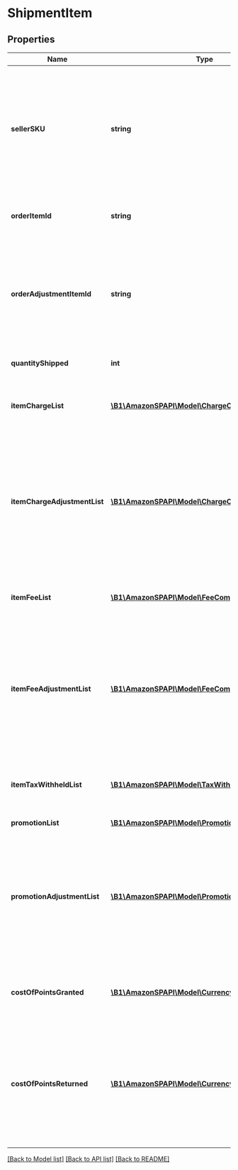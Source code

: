 # ShipmentItem

## Properties
Name | Type | Description | Notes
------------ | ------------- | ------------- | -------------
**sellerSKU** | **string** | The seller SKU of the item. The seller SKU is qualified by the seller&#39;s seller ID, which is included with every call to the Selling Partner API. | [optional] 
**orderItemId** | **string** | An Amazon-defined order item identifier. | [optional] 
**orderAdjustmentItemId** | **string** | An Amazon-defined order adjustment identifier defined for refunds, guarantee claims, and chargeback events. | [optional] 
**quantityShipped** | **int** | The number of items shipped. | [optional] 
**itemChargeList** | [**\B1\AmazonSPAPI\Model\ChargeComponentList**](ChargeComponentList.md) | A list of charges associated with the shipment item. | [optional] 
**itemChargeAdjustmentList** | [**\B1\AmazonSPAPI\Model\ChargeComponentList**](ChargeComponentList.md) | A list of charge adjustments associated with the shipment item. This value is only returned for refunds, guarantee claims, and chargeback events. | [optional] 
**itemFeeList** | [**\B1\AmazonSPAPI\Model\FeeComponentList**](FeeComponentList.md) | A list of fees associated with the shipment item. | [optional] 
**itemFeeAdjustmentList** | [**\B1\AmazonSPAPI\Model\FeeComponentList**](FeeComponentList.md) | A list of fee adjustments associated with the shipment item. This value is only returned for refunds, guarantee claims, and chargeback events. | [optional] 
**itemTaxWithheldList** | [**\B1\AmazonSPAPI\Model\TaxWithheldComponentList**](TaxWithheldComponentList.md) | A list of taxes withheld information for a shipment item. | [optional] 
**promotionList** | [**\B1\AmazonSPAPI\Model\PromotionList**](PromotionList.md) |  | [optional] 
**promotionAdjustmentList** | [**\B1\AmazonSPAPI\Model\PromotionList**](PromotionList.md) | A list of promotion adjustments associated with the shipment item. This value is only returned for refunds, guarantee claims, and chargeback events. | [optional] 
**costOfPointsGranted** | [**\B1\AmazonSPAPI\Model\Currency**](Currency.md) | The cost of Amazon Points granted for a shipment item. | [optional] 
**costOfPointsReturned** | [**\B1\AmazonSPAPI\Model\Currency**](Currency.md) | The cost of Amazon Points returned for a shipment item. This value is only returned for refunds, guarantee claims, and chargeback events. | [optional] 

[[Back to Model list]](../README.md#documentation-for-models) [[Back to API list]](../README.md#documentation-for-api-endpoints) [[Back to README]](../README.md)


